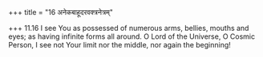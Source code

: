 +++
title = "16 अनेकबाहूदरवक्त्रनेत्रम्"

+++
11.16 I see You as possessed of numerous arms, bellies, mouths and eyes;
as having infinite forms all around. O Lord of the Universe, O Cosmic
Person, I see not Your limit nor the middle, nor again the beginning!
